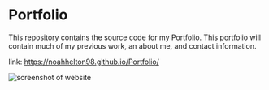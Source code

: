 # Portfolio

This repository contains the source code for my Portfolio. This portfolio will contain much of my previous work, an about me, and contact information. 


link: https://noahhelton98.github.io/Portfolio/


![screenshot of website]("assets/img/screenshot.png")
